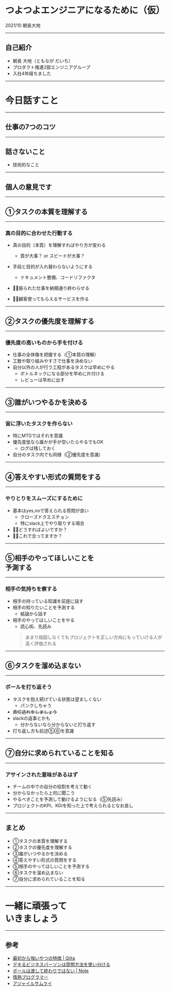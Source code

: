 # つよつよエンジニアになるために（仮）

2021/10 朝長大地

---

## 自己紹介

- 朝長 大地（ともなが だいち）
- プロダクト推進2部エンジニアグループ
- 入社4年経ちました

---

# 今日話すこと

---

<!-- .element: data-background-image="../../dist/asset/white.png" -->

## 仕事の7つのコツ<!-- .element: class="text-black" -->

---

## 話さないこと
- 技術的なこと

---

## 個人の意見です

---

<!-- .element: data-background-image="../../dist/asset/white.png" -->

## ①タスクの本質を理解する<!-- .element: class="text-black" -->

---

### 真の目的に合わせた行動する
- 真の目的（本質）を理解すればやり方が変わる
    - 質が大事？ or スピードが大事？
  
- 手段と目的が入れ替わらないようにする
  - ドキュメント整備、コードリファクタ
- 🙅‍♂️️振られた仕事を納期通り終わらせる 
- 🙆‍♀️️️顧客使ってもらえるサービスを作る


---

<!-- .element: data-background-image="../../dist/asset/white.png" -->

## ②タスクの優先度を理解する<!-- .element: class="text-black" -->

---

### 優先度の高いものから手を付ける
- 仕事の全体像を把握する（①本質の理解）
- 工数や取り組みやすさで仕事を決めない
- 自分以外の人が行う工程があるタスクは早めにやる
  - ボトルネックになる部分を早めに片付ける
  - レビューは早めに出す

---

<!-- .element: data-background-image="../../dist/asset/white.png" -->

## ③誰がいつやるかを決める<!-- .element: class="text-black" -->

---

### 宙に浮いたタスクを作らない
- 特にMTGではそれを意識
- 優先度低なら誰かが手が空いたらやるでもOK
  - ログは残しておく
- 自分のタスク内でも同様（②優先度を意識）

---

<!-- .element: data-background-image="../../dist/asset/white.png" -->

## ④答えやすい形式の質問をする<!-- .element: class="text-black" -->

---

### やりとりをスムーズにするために
- 基本はyes,noで答えられる質問が良い
    - クローズドクエスチョン
    - 特にslack上でやり取りする場合
- 🙅‍♂️どうすればよいですか？
- 🙆‍♀️これで合ってますか？️

---

<!-- .element: data-background-image="../../dist/asset/white.png" -->

## ⑤相手のやってほしいことを<br>予測する<!-- .element: class="text-black" -->

---

### 相手の気持ちを察する
- 相手の持っている知識を前提に話す
- 相手の知りたいことを予測する
  - 結論から話す
- 相手のやってほしいことをやる
    - 読心術、先読み
  >あまり指図しなくてもプロジェクトを正しい方向にもっていける人が高く評価される

---

<!-- .element: data-background-image="../../dist/asset/white.png" -->

## ⑥タスクを溜め込まない<!-- .element: class="text-black" -->

---

### ボールを打ち返そう
- タスクを抱え続けている状態は望ましくない
  - パンクしちゃう
- ~~責任逃れをしましょう~~
- slackの返事とかも
  - 分からないなら分からないと打ち返す
- 打ち返し方も前述⑤⑥を意識

---

<!-- .element: data-background-image="../../dist/asset/white.png" -->

## ⑦自分に求められていることを知る<!-- .element: class="text-black" -->

---

### アサインされた意味があるはず
- チームの中での自分の役割を考えて動く
- 分からなかったら上司に聞こう
- やるべきことを予測して動けるようになる（⑤先読み）
- プロジェクトのKPI、KGIを知った上で考えられるとなお良し

---

<!-- .element: data-background-image="../../dist/asset/white.png" -->

## まとめ<!-- .element: class="text-black" -->

- ①タスクの本質を理解する<!-- .element: class="text-black" -->
- ②タスクの優先度を理解する<!-- .element: class="text-black" -->
- ③誰がいつやるかを決める<!-- .element: class="text-black" -->
- ④答えやすい形式の質問をする<!-- .element: class="text-black" -->
- ⑤相手のやってほしいことを予測する<!-- .element: class="text-black" -->
- ⑥タスクを溜め込まない<!-- .element: class="text-black" -->
- ⑦自分に求められていることを知る<!-- .element: class="text-black" -->

---

# 一緒に頑張って<br>いきましょう

---

## 参考
- [最初から強いやつの特徴  | Qiita](https://qiita.com/zamis/items/703bfcea027a70c1cec6)
- [デキるビジネスパーソンは質問方法を使い分ける](https://bizdrive.ntt-east.co.jp/articles/dr00002-110.html)
- [ボールは渡して終わりではない | Note](https://note.com/sudatakashi/n/neb2ce051488e)
- [情熱プログラマー](https://www.amazon.co.jp/dp/4274067939)
- [アジャイルサムライ](https://www.amazon.co.jp/dp/4274068560)